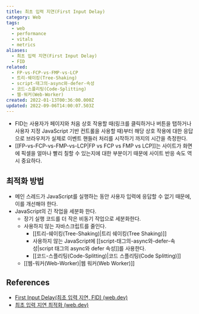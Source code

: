 ```yaml
---
title: 최초 입력 지연(First Input Delay)
category: Web
tags:
  - web
  - performance
  - vitals
  - metrics
aliases:
  - 최초 입력 지연(First Input Delay)
  - FID
related:
  - FP-vs-FCP-vs-FMP-vs-LCP
  - 트리-쉐이킹(Tree-Shaking)
  - script-태그의-async와-defer-속성
  - 코드-스플리팅(Code-Splitting)
  - 웹-워커(Web-Worker)
created: 2022-01-13T00:36:00.000Z
updated: 2022-09-06T14:00:07.503Z
---
```


<Metadata />

- FID는 사용자가 페이지와 처음 상호 작용할 때(링크를 클릭하거나 버튼을 탭하거나 사용자 지정 JavaScript 기반 컨트롤을 사용할 때)부터 해당 상호 작용에 대한 응답으로 브라우저가 실제로 이벤트 핸들러 처리를 시작하기 까지의 시간을 측정한다.
- [[FP-vs-FCP-vs-FMP-vs-LCP|FP vs FCP vs FMP vs LCP]]는 사이트가 화면에 픽셀을 얼마나 빨리 칠할 수 있는지에 대한 부분이기 때문에 사이트 반응 속도 역시 중요하다.

## 최적화 방법

- 메인 스레드가 JavaScript를 실행하는 동안 사용자 입력에 응답할 수 없기 때문에, 이를 개선해야 한다.
- JavaScript의 긴 작업을 세분화 한다.
  - 장기 실행 코드를 더 작은 비동기 작업으로 세분화한다.
  - 사용하지 않는 자바스크립트를 줄인다.
    - [[트리-쉐이킹(Tree-Shaking)|트리 쉐이킹(Tree Shaking)]]
    - 사용하지 않는 JavaScript에 [[script-태그의-async와-defer-속성|script 태그의 async와 defer 속성]]를 사용한다.
    - [[코드-스플리팅(Code-Splitting)|코드 스플리팅(Code Splitting)]]
  - [[웹-워커(Web-Worker)|웹 워커(Web Worker)]]

## References

- [First Input Delay(최초 입력 지연, FID) (web.dev)](https://web.dev/fid/)
- [최초 입력 지연 최적화 (web.dev)](https://web.dev/optimize-fid/)
